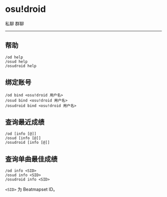 # osu!droid
<span class="span-friend">私聊</span>
<span class="span-group">群聊</span>

---

## 帮助
```
/od help
/osud help
/osudroid help
```

## 绑定账号
```
/od bind <osu!droid 用户名>
/osud bind <osu!droid 用户名>
/osudroid bind <osu!droid 用户名>
```

## 查询最近成绩
```
/od [info [@]]
/osud [info [@]]
/osudroid [info [@]]
```

## 查询单曲最佳成绩
```
/od info <SID>
/osud info <SID>
/osudroid info <SID>
```
`<SID>` 为 Beatmapset ID。